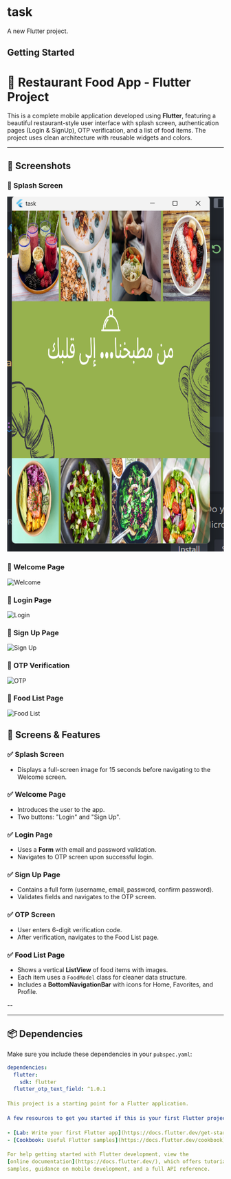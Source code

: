 # task

A new Flutter project.

## Getting Started
# 🍔 Restaurant Food App - Flutter Project

This is a complete mobile application developed using **Flutter**, featuring a beautiful restaurant-style user interface with splash screen, authentication pages (Login & SignUp), OTP verification, and a list of food items. The project uses clean architecture with reusable widgets and colors.

---
## 📸 Screenshots

### 🔹 Splash Screen
![Splash](https://github.com/EmanMohamed7612/FoodProject/blob/main/lib/ScreenTask4/splashfood.png)

### 🔹 Welcome Page
![Welcome](screenshots/welcome.png)

### 🔹 Login Page
![Login](screenshots/login.png)

### 🔹 Sign Up Page
![Sign Up](screenshots/signup.png)

### 🔹 OTP Verification
![OTP](screenshots/otp.png)

### 🔹 Food List Page
![Food List](screenshots/foodlist.png)

## 📱 Screens & Features

### ✅ Splash Screen
- Displays a full-screen image for 15 seconds before navigating to the Welcome screen.

### ✅ Welcome Page
- Introduces the user to the app.
- Two buttons: "Login" and "Sign Up".

### ✅ Login Page
- Uses a **Form** with email and password validation.
- Navigates to OTP screen upon successful login.

### ✅ Sign Up Page
- Contains a full form (username, email, password, confirm password).
- Validates fields and navigates to the OTP screen.

### ✅ OTP Screen
- User enters 6-digit verification code.
- After verification, navigates to the Food List page.

### ✅ Food List Page
- Shows a vertical **ListView** of food items with images.
- Each item uses a `FoodModel` class for cleaner data structure.
- Includes a **BottomNavigationBar** with icons for Home, Favorites, and Profile.

--

---

## 📦 Dependencies

Make sure you include these dependencies in your `pubspec.yaml`:

```yaml
dependencies:
  flutter:
    sdk: flutter
  flutter_otp_text_field: ^1.0.1

This project is a starting point for a Flutter application.

A few resources to get you started if this is your first Flutter project:

- [Lab: Write your first Flutter app](https://docs.flutter.dev/get-started/codelab)
- [Cookbook: Useful Flutter samples](https://docs.flutter.dev/cookbook)

For help getting started with Flutter development, view the
[online documentation](https://docs.flutter.dev/), which offers tutorials,
samples, guidance on mobile development, and a full API reference.
